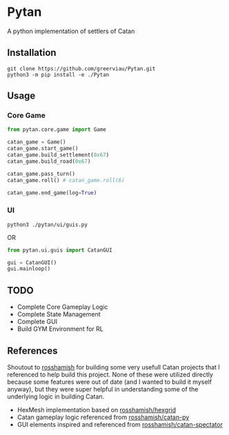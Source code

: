 # Pytan
A python implementation of settlers of Catan

## Installation
```
git clone https://github.com/greerviau/Pytan.git
python3 -m pip install -e ./Pytan
```

## Usage
### Core Game
```python
from pytan.core.game import Game

catan_game = Game()
catan_game.start_game()
catan_game.build_settlement(0x67)
catan_game.build_road(0x67)

catan_game.pass_turn()
catan_game.roll() # catan_game.roll(6)

catan_game.end_game(log=True)
```

### UI
```
python3 ./pytan/ui/guis.py
```

OR

```python
from pytan.ui.guis import CatanGUI

gui = CatanGUI()
gui.mainloop()
```

## TODO
* Complete Core Gameplay Logic
* Complete State Management
* Complete GUI
* Build GYM Environment for RL

## References
Shoutout to [rosshamish](https://github.com/rosshamish) for building some very usefull Catan projects that I referenced to help build this project. None of these were utilized directly because some features were out of date (and I wanted to build it myself anyway), but they were super helpful in understanding some of the underlying logic in building Catan.

* HexMesh implementation based on [rosshamish/hexgrid](https://github.com/rosshamish/hexgrid)
* Catan gameplay logic referenced from [rosshamish/catan-py](https://github.com/rosshamish/catan-py)
* GUI elements inspired and referenced from [rosshamish/catan-spectator](https://github.com/rosshamish/catan-spectator)

